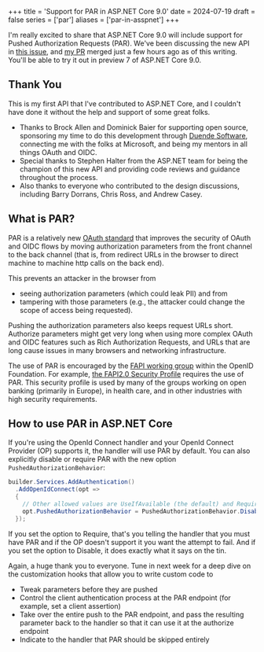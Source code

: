 +++
title = 'Support for PAR in ASP.NET Core 9.0'
date = 2024-07-19
draft = false
series = ['par']
aliases = ['par-in-asspnet']
+++

I'm really excited to share that ASP.NET Core 9.0 will include support for
Pushed Authorization Requests (PAR). We've been discussing the new API in [this
issue](https://github.com/dotnet/aspnetcore/issues/51686), and [my
PR](https://github.com/dotnet/aspnetcore/pull/55069) merged just a few hours ago
as of this writing. You'll be able to try it out in preview 7 of ASP.NET Core
9.0.

<!--more-->

## Thank You
This is my first API that I've contributed to ASP.NET Core, and I couldn't have
done it without the help and support of some great folks.

- Thanks to Brock Allen and Dominick Baier for supporting open source,
  sponsoring my time to do this development through [Duende
  Software](https://www.duendesoftware.com), connecting me with the folks at
  Microsoft, and being my mentors in all things OAuth and OIDC.
- Special thanks to Stephen Halter from the ASP.NET team for being the champion
  of this new API and providing code reviews and guidance throughout the
  process.
- Also thanks to everyone who contributed to the design discussions, including
  Barry Dorrans, Chris Ross, and Andrew Casey.

## What is PAR?
PAR is a relatively new [OAuth
standard](https://datatracker.ietf.org/doc/html/rfc9126) that improves the
security of OAuth and OIDC flows by moving authorization parameters from the
front channel to the back channel (that is, from redirect URLs in the browser to
direct machine to machine http calls on the back end).

This prevents an attacker in the browser from 
- seeing authorization parameters (which could leak PII) and from 
- tampering with those parameters (e.g., the attacker could change the scope of
  access being requested). 
 
Pushing the authorization parameters also keeps request URLs short. Authorize
parameters might get very long when using more complex OAuth and OIDC features
such as Rich Authorization Requests, and URLs that are long cause issues in many
browsers and networking infrastructure. 

The use of PAR is encouraged by the [FAPI working
group](https://openid.net/wg/fapi/) within the OpenID Foundation. For example,
[the FAPI2.0 Security
Profile](https://openid.bitbucket.io/fapi/fapi-2_0-security-profile.html)
requires the use of PAR. This security profile is used by many of the groups
working on open banking (primarily in Europe), in health care, and in other
industries with high security requirements.

## How to use PAR in ASP.NET Core
If you're using the OpenId Connect handler and your OpenId Connect Provider (OP)
supports it, the handler will use PAR by default. You can also explicitly
disable or require PAR with the new option `PushedAuthorizationBehavior`:

```cs
builder.Services.AddAuthentication()
  .AddOpenIdConnect(opt =>
  {
    // Other allowed values are UseIfAvailable (the default) and Require
    opt.PushedAuthorizationBehavior = PushedAuthorizationBehavior.Disable; 
  });
```

If you set the option to Require, that's you telling the handler that you must
have PAR and if the OP doesn't support it you want the attempt to fail. And if
you set the option to Disable, it does exactly what it says on the tin.

Again, a huge thank you to everyone. Tune in next week for a deep dive on the
customization hooks that allow you to write custom code to
- Tweak parameters before they are pushed
- Control the client authentication process at the PAR endpoint (for example, set a client assertion)
- Take over the entire push to the PAR endpoint, and pass the resulting parameter back to the handler so that it can use it at the authorize endpoint
- Indicate to the handler that PAR should be skipped entirely
